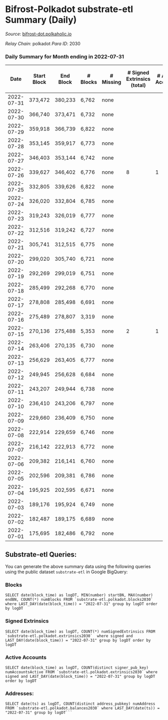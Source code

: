 # Bifrost-Polkadot substrate-etl Summary (Daily)

_Source_: [bifrost-dot.polkaholic.io](https://bifrost-dot.polkaholic.io)

*Relay Chain*: polkadot
*Para ID*: 2030



### Daily Summary for Month ending in 2022-07-31


| Date | Start Block | End Block | # Blocks | # Missing | # Signed Extrinsics (total) | # Active Accounts | # Addresses with Balances | # Events | # Transfers | # XCM Transfers In | # XCM Transfers Out |
| ---- | ----------- | --------- | -------- | --------- | --------------------------- | ----------------- | ------------------------- | -------- | ----------- | ------------------ | ------------------- |
| 2022-07-31 | 373,472 | 380,233 | 6,762 | none  |  |  | 6 | 13,528 |   |   |   |
| 2022-07-30 | 366,740 | 373,471 | 6,732 | none  |  |  | 6 | 13,468 |   |   |   |
| 2022-07-29 | 359,918 | 366,739 | 6,822 | none  |  |  | 6 | 13,648 |   |   |   |
| 2022-07-28 | 353,145 | 359,917 | 6,773 | none  |  |  | 6 | 13,549 |   |   |   |
| 2022-07-27 | 346,403 | 353,144 | 6,742 | none  |  |  | 6 | 13,488 |   |   |   |
| 2022-07-26 | 339,627 | 346,402 | 6,776 | none  | 8 | 1 | 6 | 13,597 |   |   |   |
| 2022-07-25 | 332,805 | 339,626 | 6,822 | none  |  |  | 6 | 13,648 |   |   |   |
| 2022-07-24 | 326,020 | 332,804 | 6,785 | none  |  |  | 6 | 13,573 |   |   |   |
| 2022-07-23 | 319,243 | 326,019 | 6,777 | none  |  |  | 6 | 13,558 |   |   |   |
| 2022-07-22 | 312,516 | 319,242 | 6,727 | none  |  |  | 6 | 13,458 |   |   |   |
| 2022-07-21 | 305,741 | 312,515 | 6,775 | none  |  |  | 6 | 13,554 |   |   |   |
| 2022-07-20 | 299,020 | 305,740 | 6,721 | none  |  |  | 6 | 13,445 |   |   |   |
| 2022-07-19 | 292,269 | 299,019 | 6,751 | none  |  |  | 6 | 13,506 |   |   |   |
| 2022-07-18 | 285,499 | 292,268 | 6,770 | none  |  |  | 6 | 13,544 |   |   |   |
| 2022-07-17 | 278,808 | 285,498 | 6,691 | none  |  |  | 6 | 13,386 |   |   |   |
| 2022-07-16 | 275,489 | 278,807 | 3,319 | none  |  |  | 6 | 6,639 |   |   |   |
| 2022-07-15 | 270,136 | 275,488 | 5,353 | none  | 2 | 1 | 6 | 10,715 |   |   |   |
| 2022-07-14 | 263,406 | 270,135 | 6,730 | none  |  |  | 6 | 13,464 |   |   |   |
| 2022-07-13 | 256,629 | 263,405 | 6,777 | none  |  |  | 6 | 13,561 |   |   |   |
| 2022-07-12 | 249,945 | 256,628 | 6,684 | none  |  |  | 6 | 13,372 |   |   |   |
| 2022-07-11 | 243,207 | 249,944 | 6,738 | none  |  |  | 6 | 13,479 |   |   |   |
| 2022-07-10 | 236,410 | 243,206 | 6,797 | none  |  |  | 6 | 13,598 |   |   |   |
| 2022-07-09 | 229,660 | 236,409 | 6,750 | none  |  |  | 6 | 13,504 |   |   |   |
| 2022-07-08 | 222,914 | 229,659 | 6,746 | none  |  |  | 6 | 13,496 |   |   |   |
| 2022-07-07 | 216,142 | 222,913 | 6,772 | none  |  |  | 6 | 13,547 |   |   |   |
| 2022-07-06 | 209,382 | 216,141 | 6,760 | none  |  |  | 6 | 13,527 |   |   |   |
| 2022-07-05 | 202,596 | 209,381 | 6,786 | none  |  |  | 6 | 13,576 |   |   |   |
| 2022-07-04 | 195,925 | 202,595 | 6,671 | none  |  |  | 6 | 13,346 |   |   |   |
| 2022-07-03 | 189,176 | 195,924 | 6,749 | none  |  |  | 6 | 13,501 |   |   |   |
| 2022-07-02 | 182,487 | 189,175 | 6,689 | none  |  |  | 6 | 13,382 |   |   |   |
| 2022-07-01 | 175,695 | 182,486 | 6,792 | none  |  |  | 6 | 13,588 |   |   |   |

## Substrate-etl Queries:
You can generate the above summary data using the following queries using the public dataset `substrate-etl` in Google BigQuery:


### Blocks
```
SELECT date(block_time) as logDT, MIN(number) startBN, MAX(number) endBN, COUNT(*) numBlocks FROM `substrate-etl.polkadot.blocks2030`  where LAST_DAY(date(block_time)) = "2022-07-31" group by logDT order by logDT
```


### Signed Extrinsics
```
SELECT date(block_time) as logDT, COUNT(*) numSignedExtrinsics FROM `substrate-etl.polkadot.extrinsics2030`  where signed and LAST_DAY(date(block_time)) = "2022-07-31" group by logDT order by logDT
```


### Active Accounts
```
SELECT date(block_time) as logDT, COUNT(distinct signer_pub_key) numAccountsActive FROM `substrate-etl.polkadot.extrinsics2030` where signed and LAST_DAY(date(block_time)) = "2022-07-31" group by logDT order by logDT
```


### Addresses:
```
SELECT date(ts) as logDT, COUNT(distinct address_pubkey) numAddress FROM `substrate-etl.polkadot.balances2030` where LAST_DAY(date(ts)) = "2022-07-31" group by logDT```

